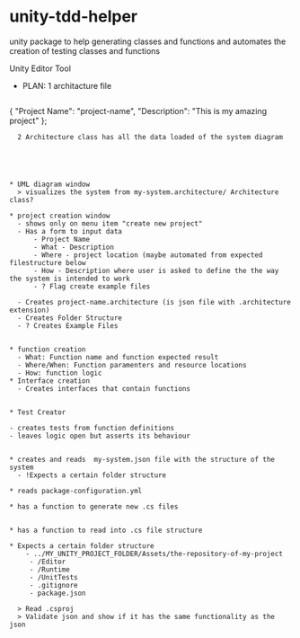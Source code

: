 # unity-tdd-helper
unity package to help generating classes and functions and automates the creation of testing classes and functions



Unity Editor Tool



* PLAN: 
  1 architacture file
  ```javascript
{
  "Project Name": "project-name",
  "Description": "This is my amazing project"
};



```
  2 Architecture class has all the data loaded of the system diagram





* UML diagram window
  > visualizes the system from my-system.architecture/ Architecture class?

* project creation window
  - shows only on menu item "create new project"
  - Has a form to input data
      - Project Name
      - What - Description
      - Where - project location (maybe automated from expected filestructure below
      - How - Description where user is asked to define the the way the system is intended to work
      - ? Flag create example files

  - Creates project-name.architecture (is json file with .architecture extension)
  - Creates Folder Structure
  - ? Creates Example Files


* function creation
  - What: Function name and function expected result
  - Where/When: Function paramenters and resource locations
  - How: function logic
* Interface creation
  - Creates interfaces that contain functions


* Test Creator

- creates tests from function definitions
- leaves logic open but asserts its behaviour


* creates and reads  my-system.json file with the structure of the system
  - !Expects a certain folder structure

* reads package-configuration.yml
  
* has a function to generate new .cs files


* has a function to read into .cs file structure
 
* Expects a certain folder structure
    - ../MY_UNITY_PROJECT_FOLDER/Assets/the-repository-of-my-project
     - /Editor
     - /Runtime
     - /UnitTests
     - .gitignore
     - package.json
      
  > Read .csproj
  > Validate json and show if it has the same functionality as the json
  



